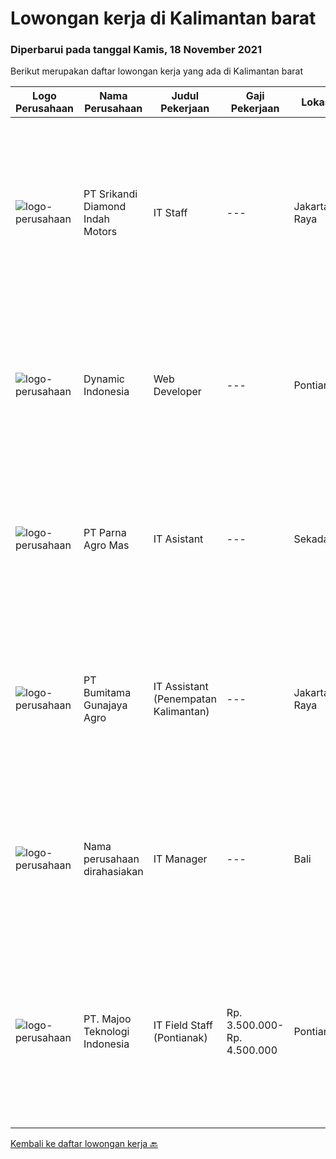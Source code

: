 
  # Lowongan kerja di Kalimantan barat

  ### Diperbarui pada tanggal Kamis, 18 November 2021

  Berikut merupakan daftar lowongan kerja yang ada di Kalimantan barat

  |Logo Perusahaan | Nama Perusahaan | Judul Pekerjaan | Gaji Pekerjaan | Lokasi | Deskripsi | Tanggal diunggah | Pranala |
  | -------------- | --------------- | --------------- | --------- | --------- | -------------- | ------- | ----------- |
  |![logo-perusahaan](https://image-service-cdn.seek.com.au/814b5eb0d83ea1bc88b253c26663ab56a1ad26e6/ee4dce1061f3f616224767ad58cb2fc751b8d2dc)|PT Srikandi Diamond Indah Motors|IT Staff|---|Jakarta Raya|Analyze and interview user`s need and requirement to related application. Design and develop applications and web portals. Development are using .NET...|Rabu, 10 November 2021|https://www.jobstreet.co.id/id/job/it-staff-3685274?token=0~b18f5b89-83aa-4b2b-ad80-b03331b55b4a&sectionRank=1&jobId=jobstreet-id-job-3685274|
|![logo-perusahaan](https://us.123rf.com/450wm/pavelstasevich/pavelstasevich1811/pavelstasevich181101027/112815900-stock-vector-no-image-available-icon-flat-vector.jpg?ver=6)|Dynamic Indonesia|Web Developer|---|Pontianak|Job Dec Web Developer : Membuat serta memperbaiki website. Berpartisipasi dalam desain dan pembuatan fitur baru. Persyaratan : Berpengalaman dan...|Jumat, 12 November 2021|https://www.jobstreet.co.id/id/job/web-developer-3688490?token=0~b18f5b89-83aa-4b2b-ad80-b03331b55b4a&sectionRank=2&jobId=jobstreet-id-job-3688490|
|![logo-perusahaan](https://image-service-cdn.seek.com.au/09358c7edcfb085f1e25f8e79139b4285ed8ff64/ee4dce1061f3f616224767ad58cb2fc751b8d2dc)|PT Parna Agro Mas|IT Asistant|---|Sekadau|Kualifikasi : Usia maksimal 35 Tahun Pendidikan minimal D3 Berpengalaman diposisi yang sama minimal 3 tahun Maintenanace Perangkat Sofware dan...|Selasa, 09 November 2021|https://www.jobstreet.co.id/id/job/it-asistant-3684052?token=0~b18f5b89-83aa-4b2b-ad80-b03331b55b4a&sectionRank=3&jobId=jobstreet-id-job-3684052|
|![logo-perusahaan](https://image-service-cdn.seek.com.au/e2722a7d60cff64e9e9506c1f420ace83cf07984/ee4dce1061f3f616224767ad58cb2fc751b8d2dc)|PT Bumitama Gunajaya Agro|IT Assistant (Penempatan Kalimantan)|---|Jakarta Raya|Membantu dan bertanggung jawab kepada Regional Head dan IT Group Dept terkait dengan pemanfaatan sistem teknologi informasi terutama di area kebun....|Selasa, 09 November 2021|https://www.jobstreet.co.id/id/job/it-assistant-penempatan-kalimantan-3683968?token=0~b18f5b89-83aa-4b2b-ad80-b03331b55b4a&sectionRank=4&jobId=jobstreet-id-job-3683968|
|![logo-perusahaan](https://us.123rf.com/450wm/pavelstasevich/pavelstasevich1811/pavelstasevich181101027/112815900-stock-vector-no-image-available-icon-flat-vector.jpg?ver=6)|Nama perusahaan dirahasiakan|IT Manager|---|Bali|Pendidikan minimal S1 segala jurusan Memiliki pengetahuan mengenai PHP dan bahasa pemrograman lainnya atau menguasai jaringan Gaji negotiable...|Minggu, 31 Oktober 2021|https://www.jobstreet.co.id/id/job/it-manager-3673772?token=0~b18f5b89-83aa-4b2b-ad80-b03331b55b4a&sectionRank=5&jobId=jobstreet-id-job-3673772|
|![logo-perusahaan](https://image-service-cdn.seek.com.au/2a2c8a948d223cf92abbc34c9b4e6cee325386db/ee4dce1061f3f616224767ad58cb2fc751b8d2dc)|PT. Majoo Teknologi Indonesia|IT Field Staff (Pontianak)|Rp. 3.500.000-Rp. 4.500.000|Pontianak|Deskripsi Pekerjaan Melakukan instalasi beserta pengaturan software dan hardware majoo. Memberikan edukasi (training) kepada staff / manager/ owner...|Rabu, 27 Oktober 2021|https://www.jobstreet.co.id/id/job/it-field-staff-pontianak-3670245?token=0~b18f5b89-83aa-4b2b-ad80-b03331b55b4a&sectionRank=6&jobId=jobstreet-id-job-3670245|


  [Kembali ke daftar lowongan kerja 🔙](../README.md#daftar-lowongan-kerja)
  